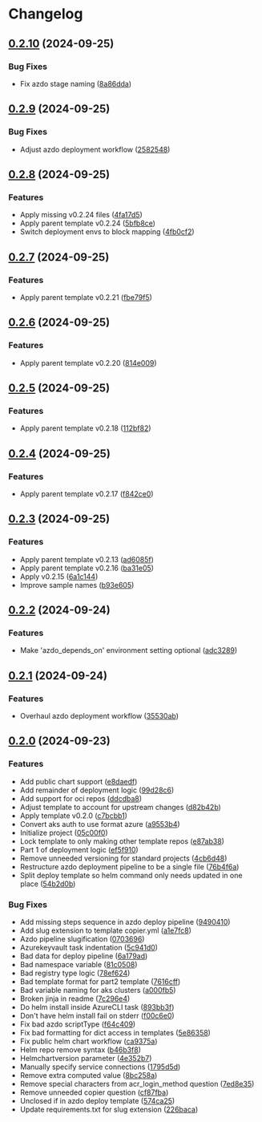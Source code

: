 # Changelog

## [0.2.10](https://github.com/natescherer/postmodern-helm-deploy-copiertemplate/compare/v0.2.9...v0.2.10) (2024-09-25)


### Bug Fixes

* Fix azdo stage naming ([8a86dda](https://github.com/natescherer/postmodern-helm-deploy-copiertemplate/commit/8a86dda6c458330347cbf0024b41db1773ee84c3))

## [0.2.9](https://github.com/natescherer/postmodern-helm-deploy-copiertemplate/compare/v0.2.8...v0.2.9) (2024-09-25)


### Bug Fixes

* Adjust azdo deployment workflow ([2582548](https://github.com/natescherer/postmodern-helm-deploy-copiertemplate/commit/2582548d2bcce08b0107cbf4c52ea5f63758e8c0))

## [0.2.8](https://github.com/natescherer/postmodern-helm-deploy-copiertemplate/compare/v0.2.7...v0.2.8) (2024-09-25)


### Features

* Apply missing v0.2.24 files ([4fa17d5](https://github.com/natescherer/postmodern-helm-deploy-copiertemplate/commit/4fa17d5c1fcaa9a6381d8cb820bf2f75c8021321))
* Apply parent template v0.2.24 ([5bfb8ce](https://github.com/natescherer/postmodern-helm-deploy-copiertemplate/commit/5bfb8ce11d97e369416884843b84334bd947e98a))
* Switch deployment envs to block mapping ([4fb0cf2](https://github.com/natescherer/postmodern-helm-deploy-copiertemplate/commit/4fb0cf22fe77ccf400dd53e3c8929b3ace240c23))

## [0.2.7](https://github.com/natescherer/postmodern-helm-deploy-copiertemplate/compare/v0.2.6...v0.2.7) (2024-09-25)


### Features

* Apply parent template v0.2.21 ([fbe79f5](https://github.com/natescherer/postmodern-helm-deploy-copiertemplate/commit/fbe79f54a17753387163bdca07b51e0ad95a4f18))

## [0.2.6](https://github.com/natescherer/postmodern-helm-deploy-copiertemplate/compare/v0.2.5...v0.2.6) (2024-09-25)


### Features

* Apply parent template v0.2.20 ([814e009](https://github.com/natescherer/postmodern-helm-deploy-copiertemplate/commit/814e009812d3b1fb441f17bd134c057dd81c0736))

## [0.2.5](https://github.com/natescherer/postmodern-helm-deploy-copiertemplate/compare/v0.2.4...v0.2.5) (2024-09-25)


### Features

* Apply parent template v0.2.18 ([112bf82](https://github.com/natescherer/postmodern-helm-deploy-copiertemplate/commit/112bf82dfef556f31ac9063c0b0d74aca83bac61))

## [0.2.4](https://github.com/natescherer/postmodern-helm-deploy-copiertemplate/compare/v0.2.3...v0.2.4) (2024-09-25)


### Features

* Apply parent template v0.2.17 ([f842ce0](https://github.com/natescherer/postmodern-helm-deploy-copiertemplate/commit/f842ce03902d1bc1bf819c3840b689d8eea46849))

## [0.2.3](https://github.com/natescherer/postmodern-helm-deploy-copiertemplate/compare/v0.2.2...v0.2.3) (2024-09-25)


### Features

* Apply parent template v0.2.13 ([ad6085f](https://github.com/natescherer/postmodern-helm-deploy-copiertemplate/commit/ad6085f756413d107262c26abce9c6681053357a))
* Apply parent template v0.2.16 ([ba31e05](https://github.com/natescherer/postmodern-helm-deploy-copiertemplate/commit/ba31e05a747f47399d6988a6c1bcd061928d82ba))
* Apply v0.2.15 ([6a1c144](https://github.com/natescherer/postmodern-helm-deploy-copiertemplate/commit/6a1c144436388683f93dea9d16a2b7f371bfc27c))
* Improve sample names ([b93e605](https://github.com/natescherer/postmodern-helm-deploy-copiertemplate/commit/b93e60573ca8446703ed7ac5201372a4f0209dd5))

## [0.2.2](https://github.com/natescherer/postmodern-helm-deploy-copiertemplate/compare/v0.2.1...v0.2.2) (2024-09-24)


### Features

* Make 'azdo_depends_on' environment setting optional ([adc3289](https://github.com/natescherer/postmodern-helm-deploy-copiertemplate/commit/adc328931dfd1043b7472ff99f2d042c30aba3c7))

## [0.2.1](https://github.com/natescherer/postmodern-helm-deploy-copiertemplate/compare/v0.2.0...v0.2.1) (2024-09-24)


### Features

* Overhaul azdo deployment workflow ([35530ab](https://github.com/natescherer/postmodern-helm-deploy-copiertemplate/commit/35530ab5004db0001b44135ddb6a1d25cdb6721d))

## [0.2.0](https://github.com/natescherer/postmodern-helm-deploy-copiertemplate/compare/v0.0.1...v0.2.0) (2024-09-23)


### Features

* Add public chart support ([e8daedf](https://github.com/natescherer/postmodern-helm-deploy-copiertemplate/commit/e8daedfca9fc42d6cf02642049a8d1ce1cb99f16))
* Add remainder of deployment logic ([99d28c6](https://github.com/natescherer/postmodern-helm-deploy-copiertemplate/commit/99d28c6624f6b2cade68ae279b0a3003be724ad0))
* Add support for oci repos ([ddcdba8](https://github.com/natescherer/postmodern-helm-deploy-copiertemplate/commit/ddcdba83eff5a29caa70de5817a2564bc9a74325))
* Adjust template to account for upstream changes ([d82b42b](https://github.com/natescherer/postmodern-helm-deploy-copiertemplate/commit/d82b42ba5c523ba724bc984c8f1c98da381cab48))
* Apply template v0.2.0 ([c7bcbb1](https://github.com/natescherer/postmodern-helm-deploy-copiertemplate/commit/c7bcbb10924b6f7c16d5644a786d3db25a6a272f))
* Convert aks auth to use format azure ([a9553b4](https://github.com/natescherer/postmodern-helm-deploy-copiertemplate/commit/a9553b4b9513ef68b8366044dc7a5e159878508a))
* Initialize project ([05c00f0](https://github.com/natescherer/postmodern-helm-deploy-copiertemplate/commit/05c00f0d90dc84582a74d2799ce22587b6f0c694))
* Lock template to only making other template repos ([e87ab38](https://github.com/natescherer/postmodern-helm-deploy-copiertemplate/commit/e87ab3850bf16ef1cf5d46ed6850ed59c9d97edc))
* Part 1 of deployment logic ([ef5f910](https://github.com/natescherer/postmodern-helm-deploy-copiertemplate/commit/ef5f910940819b52035c1504fd8b05003b20acbc))
* Remove unneeded versioning for standard projects ([4cb6d48](https://github.com/natescherer/postmodern-helm-deploy-copiertemplate/commit/4cb6d48ed804ace5d592c6f9f48c62b4c91707fe))
* Restructure azdo deployment pipeline to be a single file ([76b4f6a](https://github.com/natescherer/postmodern-helm-deploy-copiertemplate/commit/76b4f6af4c5c1fc5899b190729ce06ba84ee06e3))
* Split deploy template so helm command only needs updated in one place ([54b2d0b](https://github.com/natescherer/postmodern-helm-deploy-copiertemplate/commit/54b2d0b3e58bb09ab70595792475456ef7938266))


### Bug Fixes

* Add missing steps sequence in azdo deploy pipeline ([9490410](https://github.com/natescherer/postmodern-helm-deploy-copiertemplate/commit/949041035071bee9d9d440230d3241633ee938f5))
* Add slug extension to template copier.yml ([a1e7fc8](https://github.com/natescherer/postmodern-helm-deploy-copiertemplate/commit/a1e7fc8a1bec7a546c027aec1ab56d6cf1b3369b))
* Azdo pipeline slugification ([0703696](https://github.com/natescherer/postmodern-helm-deploy-copiertemplate/commit/0703696cba0e27e5a55ff1906cc619e81a6ccf6e))
* Azurekeyvault task indentation ([5c941d0](https://github.com/natescherer/postmodern-helm-deploy-copiertemplate/commit/5c941d0938ab99e5abc0ed7c72501385d704599b))
* Bad data for deploy pipeline ([6a179ad](https://github.com/natescherer/postmodern-helm-deploy-copiertemplate/commit/6a179ad883c259044270ef6f77137d63a14700c5))
* Bad namespace variable ([81c0508](https://github.com/natescherer/postmodern-helm-deploy-copiertemplate/commit/81c0508a6c407b592117f660e5cf39eb0f9f04df))
* Bad registry type logic ([78ef624](https://github.com/natescherer/postmodern-helm-deploy-copiertemplate/commit/78ef6240f69eedfff8be55af821a1b02d54bb2a3))
* Bad template format for part2 template ([7616cff](https://github.com/natescherer/postmodern-helm-deploy-copiertemplate/commit/7616cffb24ac860de169ebc39b2c19dbffd121b6))
* Bad variable naming for aks clusters ([a000fb5](https://github.com/natescherer/postmodern-helm-deploy-copiertemplate/commit/a000fb5b1b3a80c936446531b966637e4e29ac60))
* Broken jinja in readme ([7c296e4](https://github.com/natescherer/postmodern-helm-deploy-copiertemplate/commit/7c296e4d77214aae3063b861bfe9340313c6b676))
* Do helm install inside AzureCLI task ([893bb3f](https://github.com/natescherer/postmodern-helm-deploy-copiertemplate/commit/893bb3f2c805d96b3ff86c103c10f2d427a988b1))
* Don't have helm install fail on stderr ([f00c6e0](https://github.com/natescherer/postmodern-helm-deploy-copiertemplate/commit/f00c6e0279d7e45a1717a685db51b286de23dbec))
* Fix bad azdo scriptType ([f64c409](https://github.com/natescherer/postmodern-helm-deploy-copiertemplate/commit/f64c4095072dd8cc2a3393ea15a20644152fd0d9))
* Fix bad formatting for dict access in templates ([5e86358](https://github.com/natescherer/postmodern-helm-deploy-copiertemplate/commit/5e8635863c64c826abee6948683f0f8ae44691a9))
* Fix public helm chart workflow ([ca9375a](https://github.com/natescherer/postmodern-helm-deploy-copiertemplate/commit/ca9375a404e6f5881c070d8297f8b46244507f0a))
* Helm repo remove syntax ([b46b3f8](https://github.com/natescherer/postmodern-helm-deploy-copiertemplate/commit/b46b3f86f991f23e62983908b2cd219d95f02a4f))
* Helmchartversion parameter ([4e352b7](https://github.com/natescherer/postmodern-helm-deploy-copiertemplate/commit/4e352b7087baefbbab72897a09f296d61f19994b))
* Manually specify service connections ([1795d5d](https://github.com/natescherer/postmodern-helm-deploy-copiertemplate/commit/1795d5df53d526330652fc4602be97f84622e347))
* Remove extra computed value ([8bc258a](https://github.com/natescherer/postmodern-helm-deploy-copiertemplate/commit/8bc258a31531679cb0dc3ed64c7136dfc6267873))
* Remove special characters from acr_login_method question ([7ed8e35](https://github.com/natescherer/postmodern-helm-deploy-copiertemplate/commit/7ed8e352c2c4a2d244c875b496a90795a92e85d5))
* Remove unneeded copier question ([cf87fba](https://github.com/natescherer/postmodern-helm-deploy-copiertemplate/commit/cf87fbad72c583a4938e2836b86f9eeeddc86874))
* Unclosed if in azdo deploy template ([574ca25](https://github.com/natescherer/postmodern-helm-deploy-copiertemplate/commit/574ca25c4f4061ab2b0192d446ae341aa653af58))
* Update requirements.txt for slug extension ([226baca](https://github.com/natescherer/postmodern-helm-deploy-copiertemplate/commit/226baca48bfdf15dafe5bd55c17ef94591f337bf))

